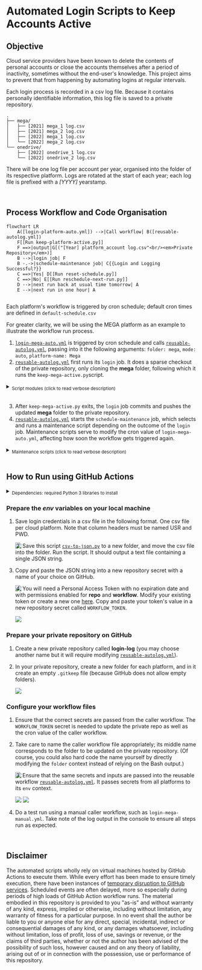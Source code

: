 # Automated Login Scripts to Keep Accounts Active

## Objective

Cloud service providers have been known to delete the contents of personal accounts or 
close the accounts themselves after a period of inactivity, sometimes without the end-user's knowledge.
This project aims to prevent that from happening by automating logins at regular intervals.

Each login process is recorded in a csv log file. 
Because it contains personally identifiable information, this log file is saved to a private repository.

```
.
├── mega/
│   ├── [2021] mega_1 log.csv
│   ├── [2021] mega_2 log.csv
│   ├── [2022] mega_1 log.csv
│   └── [2022] mega_2 log.csv
└── onedrive/
    ├── [2022] onedrive_1 log.csv
    └── [2022] onedrive_2 log.csv
```

There will be one log file per account per year, organised into the folder of its respective platform. Logs are rotated at the start of each year; each log file is prefixed with a <em>[YYYY]</em> yearstamp.

<br/>

## Process Workflow and Code Organisation

```mermaid
flowchart LR
    A([login-platform-auto.yml]) -->|Call workflow| B([reusable-autolog.yml])
    F[[Run keep-platform-active.py]] 
    F ==>|output|G[("[Year] platform_account log.csv"<br/><em>Private Repository</em>)]
    B -->|login job| F
    B -.->|schedule-maintenance job| C{{Login and Logging Successful?}}
    C ==>|Yes| D[[Run reset-schedule.py]]
    C ==>|No| E[[Run reschedule-next-run.py]]
    D -->|next run back at usual time tomorrow| A
    E -->|next run in one hour| A
    
```

Each platform's workflow is triggered by cron schedule; default cron times are defined in `default-schedule.csv`

For greater clarity, we will be using the MEGA platform as an example to illustrate the workflow run process.

1. [`login-mega-auto.yml`](.github/workflows/login-mega-auto.yml) is triggered by cron schedule and calls [`reusable-autolog.yml`](.github/workflows/reusable-autolog.yml), passing into it the following arguments: `folder: mega`, `mode: auto`, `platform-name: Mega`
1. [`reusable-autolog.yml`](.github/workflows/reusable-autolog.yml) first runs its `login` job. It does a sparse checkout of the private repository, only cloning the <b>mega</b> folder, following which it runs the `keep-mega-active.py`script.

  <details>
    <summary>
      <sub>Script modules (click to read verbose description)</sub>
    </summary>
    <br/><code>keep-mega-active.py</code> begins by importing login credentials (from GitHub secrets or .env file) in the form of a JSON string and parsing it into a Python dictionary. It then initialises a <b>LoginLogger</b> object, passing into it the necessary .env variables, urls, and Xpath/CSS page selectors.
    <ul>
      <li>
        <code>login_logger.py</code>: defines the <b>LoginLogger</b> class containing methods to automate the login process using Playwright.
      </li>
      <li>
        <code>logging_formatter.py</code>: <b>CsvFormatter</b> class instantiates the Formatter class (from Python's logging module) to provide appropriate formatting for both the console and csv log file.
      </li>
      <li>
        <code>log_concat.py</code>: After each Playwright browser run, <code>update_logs()</code> is called to append the new log file to the existing file in the <b>mega</b> folder, or simply moves the new file into the folder if logs have yet to be created for the year (filename not found in folder).
      </li>
    </ul>
		<br/>
		This process is repeated for the length of the Python dictionary.
  </details>

<br/>

3. After `keep-mega-active.py` exits, the `login` job commits and pushes the updated <b>mega</b> folder to the private repository.
3. [`reusable-autolog.yml`](.github/workflows/reusable-autolog.yml) starts the `schedule-maintenance` job, which selects and runs a maintenance script depending on the outcome of the `login` job. Maintenance scripts serve to modify the cron value of `login-mega-auto.yml`, affecting how soon the workflow gets triggered again.

<details>
	<summary>
		<sub>Maintenance scripts (click to read verbose description)</sub>
	</summary>
  <ul>
    <li>
    	<code>reset-schedule.py</code>: runs upon successful completion of the <code>login</code> job; restores cron schedule in <a href=".github/workflows/login-mega-auto.yml"><code>login-mega-auto.yml</code></a> to the default value defined in <code>default-schedule.csv</code>
    </li>
    <li>
      <code>reschedule-next-run.py</code>: runs upon failed outcome of the <code>login</code> job; modifies the cron schedule to increment the hour value by 1 ("39 <b>06</b> * * *" becomes "39 <b>07</b> * * *")
    </li>
  </ul>
</details>

<br/>

## How to Run using GitHub Actions

<details>
  <summary><sub>Dependencies: required Python 3 libraries to install</sub></summary>
  <ol>
    <li>python-dotenv</li>
    <li>pandas</li>
    <li>
      playwright (only the firefox browser is needed)
      <ul>
        <li>run <code>playwright install firefox</code> in the terminal after installing playwright.</li>
      </ul>
    </li>
  </ol>
</details>


### Prepare the <em>env</em> variables on your local machine

1. Save login credentials in a csv file in the following format. One csv file per cloud platform. Note that column headers must be named USR and PWD.

   <img src="./assets/login-credentials-csv.png" align="left"/>

2. Save this script <a href="./run-on-local/csv-to-json.py"><code>csv-to-json.py</code></a> to a new folder, and move the csv file into the folder. Run the script. It should output a text file containing a single JSON string.

3. Copy and paste the JSON string into a new repository secret with a name of your choice on GitHub.

   <img src="./assets/login-credentials-secret.png" align=left />

4. You will need a Personal Access Token with no expiration date and with permissions enabled for <b>repo</b> and <b>workflow</b>. Modify your existing token or create a new one <a href="https://github.com/settings/tokens">here</a>. Copy and paste your token's value in a new repository secret called <code>WORKFLOW_TOKEN</code>.

   <img src="./assets/PAT-permissions.png" align="left" />

<br/>

### Prepare your private repository on GitHub

1. Create a new private repository called <b>login-log</b> (you may choose another name but it will require  modifying <a href=".github/workflows/reusable-autolog.yml"><code>reusable-autolog.yml</code></a>).

2. In your private repository, create a new folder for each platform, and in it create an empty <code>.gitkeep</code> file (because GitHub does not allow empty folders).

   <img src="./assets/gitkeep.png" align="left" />

<br/>

### Configure your workflow files

1. Ensure that the correct secrets are passed from the caller workflow. The `WORKFLOW_TOKEN` secret is needed to update the private repo as well as the cron value of the caller workflow.

2. Take care to name the caller workflow file appropriately; its middle name corresponds to the folder to be updated on the private repository. (Of course, you could also hard code the name yourself by directly modifying the `folder` context instead of relying on the Bash output.)

   <img src="./assets/caller-workflow-params.png" align="left" />

3. Ensure that the same secrets and inputs are passed into the reusable workflow <a href=".github/workflows/reusable-autolog.yml"><code>reusable-autolog.yml</code></a>. It passes secrets from all platforms to its `env` context.

   <div>
   	<img src="./assets/reusable-workflow-secrets.png" />
   	<img src="./assets/reusable-workflow-env.png" />
   </div>

4. Do a test run using a manual caller workflow, such as `login-mega-manual.yml`. Take note of the log output in the console to ensure all steps run as expected.

<br/>

## Disclaimer

The automated scripts wholly rely on virtual machines hosted by GitHub Actions to execute them. While every effort has been made to ensure timely execution, there have been instances of [temporary disruption to GitHub services](https://www.githubstatus.com/). Scheduled events are often delayed, more so especially during periods of high loads of GitHub Action workflow runs. The material embodied in this repository is provided to you "as-is" and without warranty of any kind, express, implied or otherwise, including without limitation, any warranty of fitness for a particular purpose. In no event shall the author be liable to you or anyone else for any direct, special, incidental, indirect or consequential damages of any kind, or any damages whatsoever, including without limitation, loss of profit, loss of use, savings or revenue, or the claims of third parties, whether or not the author has been advised of the possibility of such loss, however caused and on any theory of liability, arising out of or in connection with the possession, use or performance of this repository.
